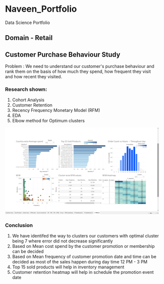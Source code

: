 # Naveen_Portfolio
Data Science Portfolio

## Domain - Retail
## Customer Purchase Behaviour Study

Problem : We need to understand our customer's purchase behaviour and rank them on the basis of how much they spend, how frequent they visit and how recent they visited.

### Research shown:
  1. Cohort Analysis
  2. Customer Retention
  3. Recency Frequency Monetary Model (RFM)
  4. EDA
  5. Elbow method for Optimum clusters
  
  ![alt text](https://github.com/kumarnav03/Customer_Segmentation/blob/master/Customer_Seg_Tableau.png)
  
### Conclusion
  1. We have identifed the way to clusters our customers with optimal cluster being 7 where error did not decrease significantly
  2. Based on Mean cost spend by the customer promotion or membership can be decided
  3. Based on Mean frequency of customer promotion date and time can be decided as most of the sales happen during day time 12 PM - 3 PM
  4. Top 15 sold products will help in inventory management
  5. Customer retention heatmap will help in schedule the promotion event date
